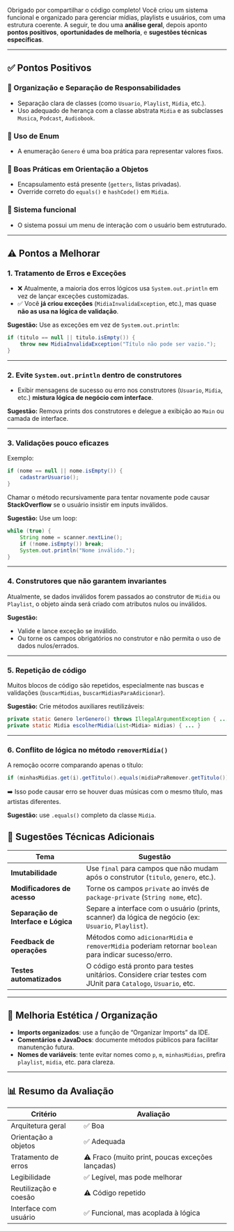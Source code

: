 Obrigado por compartilhar o código completo! Você criou um sistema funcional e organizado para gerenciar mídias, playlists e usuários, com uma estrutura coerente. A seguir, te dou uma **análise geral**, depois aponto **pontos positivos**, **oportunidades de melhoria**, e **sugestões técnicas específicas**.

---

## ✅ **Pontos Positivos**

### 🔸 Organização e Separação de Responsabilidades

* Separação clara de classes (como `Usuario`, `Playlist`, `Midia`, etc.).
* Uso adequado de herança com a classe abstrata `Midia` e as subclasses `Musica`, `Podcast`, `Audiobook`.

### 🔸 Uso de Enum

* A enumeração `Genero` é uma boa prática para representar valores fixos.

### 🔸 Boas Práticas em Orientação a Objetos

* Encapsulamento está presente (`getters`, listas privadas).
* Override correto do `equals()` e `hashCode()` em `Midia`.

### 🔸 Sistema funcional

* O sistema possui um menu de interação com o usuário bem estruturado.

---

## ⚠️ **Pontos a Melhorar**

### 1. **Tratamento de Erros e Exceções**

* ❌ Atualmente, a maioria dos erros lógicos usa `System.out.println` em vez de lançar exceções customizadas.
* ✅ Você **já criou exceções** (`MidiaInvalidaException`, etc.), mas quase **não as usa na lógica de validação**.

**Sugestão:**
Use as exceções em vez de `System.out.println`:

```java
if (titulo == null || titulo.isEmpty()) {
    throw new MidiaInvalidaException("Título não pode ser vazio.");
}
```

---

### 2. **Evite `System.out.println` dentro de construtores**

* Exibir mensagens de sucesso ou erro nos construtores (`Usuario`, `Midia`, etc.) **mistura lógica de negócio com interface**.

**Sugestão:**
Remova prints dos construtores e delegue a exibição ao `Main` ou camada de interface.

---

### 3. **Validações pouco eficazes**

Exemplo:

```java
if (nome == null || nome.isEmpty()) {
    cadastrarUsuario();
}
```

Chamar o método recursivamente para tentar novamente pode causar **StackOverflow** se o usuário insistir em inputs inválidos.

**Sugestão:**
Use um loop:

```java
while (true) {
    String nome = scanner.nextLine();
    if (!nome.isEmpty()) break;
    System.out.println("Nome inválido.");
}
```

---

### 4. **Construtores que não garantem invariantes**

Atualmente, se dados inválidos forem passados ao construtor de `Midia` ou `Playlist`, o objeto ainda será criado com atributos nulos ou inválidos.

**Sugestão:**

* Valide e lance exceção se inválido.
* Ou torne os campos obrigatórios no construtor e não permita o uso de dados nulos/errados.

---

### 5. **Repetição de código**

Muitos blocos de código são repetidos, especialmente nas buscas e validações (`buscarMidias`, `buscarMidiasParaAdicionar`).

**Sugestão:**
Crie métodos auxiliares reutilizáveis:

```java
private static Genero lerGenero() throws IllegalArgumentException { ... }
private static Midia escolherMidia(List<Midia> midias) { ... }
```

---

### 6. **Conflito de lógica no método `removerMidia()`**

A remoção ocorre comparando apenas o título:

```java
if (minhasMidias.get(i).getTitulo().equals(midiaPraRemover.getTitulo()))
```

➡️ Isso pode causar erro se houver duas músicas com o mesmo título, mas artistas diferentes.

**Sugestão:** use `.equals()` completo da classe `Midia`.


## 🧠 **Sugestões Técnicas Adicionais**

| Tema                                | Sugestão                                                                                                      |
| ----------------------------------- | ------------------------------------------------------------------------------------------------------------- |
| **Imutabilidade**                   | Use `final` para campos que não mudam após o construtor (`titulo`, `genero`, etc.).                           |
| **Modificadores de acesso**         | Torne os campos `private` ao invés de `package-private` (`String nome`, etc).                                 |
| **Separação de Interface e Lógica** | Separe a interface com o usuário (prints, scanner) da lógica de negócio (ex: `Usuario`, `Playlist`).          |
| **Feedback de operações**           | Métodos como `adicionarMidia` e `removerMidia` poderiam retornar `boolean` para indicar sucesso/erro.         |
| **Testes automatizados**            | O código está pronto para testes unitários. Considere criar testes com JUnit para `Catalogo`, `Usuario`, etc. |

---

## 🧹 **Melhoria Estética / Organização**

* **Imports organizados**: use a função de “Organizar Imports” da IDE.
* **Comentários e JavaDocs**: documente métodos públicos para facilitar manutenção futura.
* **Nomes de variáveis**: tente evitar nomes como `p`, `m`, `minhasMidias`, prefira `playlist`, `midia`, etc. para clareza.

---

## 📊 Resumo da Avaliação

| Critério              | Avaliação                                        |
| --------------------- | ------------------------------------------------ |
| Arquitetura geral     | ✅ Boa                                            |
| Orientação a objetos  | ✅ Adequada                                       |
| Tratamento de erros   | ⚠️ Fraco (muito print, poucas exceções lançadas) |
| Legibilidade          | ✅ Legível, mas pode melhorar                     |
| Reutilização e coesão | ⚠️ Código repetido                               |
| Interface com usuário | ✅ Funcional, mas acoplada à lógica               |


